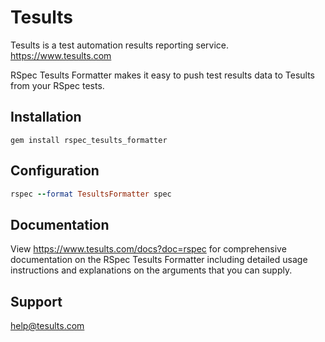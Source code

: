 # Tesults

Tesults is a test automation results reporting service. https://www.tesults.com

RSpec Tesults Formatter makes it easy to push test results data to Tesults from your RSpec tests.

## Installation

`gem install rspec_tesults_formatter`

## Configuration

 ```rb
rspec --format TesultsFormatter spec
```

## Documentation

View https://www.tesults.com/docs?doc=rspec for comprehensive documentation on the RSpec Tesults Formatter including detailed usage instructions and explanations on the arguments that you can supply.

## Support

help@tesults.com

